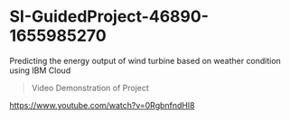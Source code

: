 # SI-GuidedProject-46890-1655985270
Predicting the energy output of wind turbine based on weather condition using IBM Cloud

>Video Demonstration of Project


https://www.youtube.com/watch?v=0RgbnfndHl8
